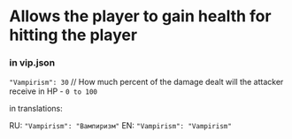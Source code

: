 # Allows the player to gain health for hitting the player

### in vip.json
`"Vampirism": 30` // How much percent of the damage dealt will the attacker receive in HP - `0 to 100`

in translations:

RU: `"Vampirism": "Вампиризм"`
EN: `"Vampirism": "Vampirism"`
 
